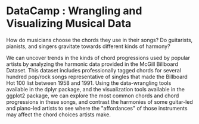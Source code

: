 # DataCamp : Wrangling and Visualizing Musical Data

How do musicians choose the chords they use in their songs? Do guitarists, pianists, and singers gravitate towards different kinds of harmony?

We can uncover trends in the kinds of chord progressions used by popular artists by analyzing the harmonic data provided in the McGill Billboard Dataset. This dataset includes professionally tagged chords for several hundred pop/rock songs representative of singles that made the Billboard Hot 100 list between 1958 and 1991. Using the data-wrangling tools available in the dplyr package, and the visualization tools available in the ggplot2 package, we can explore the most common chords and chord progressions in these songs, and contrast the harmonies of some guitar-led and piano-led artists to see where the "affordances" of those instruments may affect the chord choices artists make.

